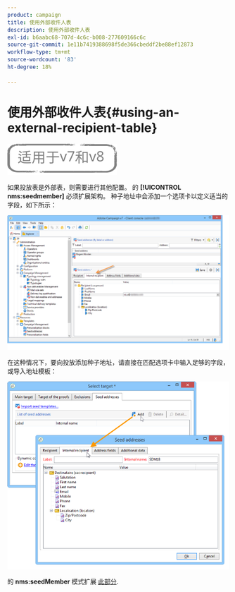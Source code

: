 ```yaml
---
product: campaign
title: 使用外部收件人表
description: 使用外部收件人表
exl-id: b6aabc68-707d-4c6c-b008-277609166c6c
source-git-commit: 1e11b7419388698f5de366cbeddf2be88ef12873
workflow-type: tm+mt
source-wordcount: '83'
ht-degree: 18%

---
```


# 使用外部收件人表{#using-an-external-recipient-table}

![](../../assets/common.svg)

如果投放表是外部表，则需要进行其他配置。 的 **[!UICONTROL nms:seedmember]** 必须扩展架构。 种子地址中会添加一个选项卡以定义适当的字段，如下所示：

![](assets/s_ncs_user_seedlist_new_tab.png)

在这种情况下，要向投放添加种子地址，请直接在匹配选项卡中输入足够的字段，或导入地址模板：

![](assets/s_ncs_user_seedlist_add_new_tab.png)

的 **nms:seedMember** 模式扩展 [此部分](../../configuration/using/seed-addresses.md).
